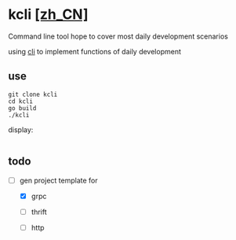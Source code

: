# kcli [[zh_CN]](README.md)
Command line tool hope to cover most daily development scenarios

using [cli](https://github.com/urfave/cli) to implement functions of daily development

## use
```shell
git clone kcli
cd kcli
go build
./kcli
```
display:
```shell

```

## todo
- [ ] gen project template for
  - [X] grpc
  - [ ] thrift
  - [ ] http


